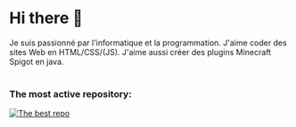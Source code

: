 # Hi there 👋
Je suis passionné par l'informatique et la programmation. J'aime coder des sites Web en HTML/CSS/(JS). J'aime aussi créer des plugins Minecraft Spigot en java.
<br><br>
### The most active repository:
[![The best repo](https://github-readme-stats.vercel.app/api/pin/?username=gab4000&repo=PluginV2&card_width=450&hide_border=false&theme=github_dark_dimmed)](https://github.com/gab4000/PluginV2)
<!-- ![GitHub Stats](https://github-readme-stats.vercel.app/api?username=gab4000&show_icons=true&icon_color=34A2F9&title_color=34A2F9&text_color=FFFFFF&include_all_commits=true&card_width=450&hide_border=false&theme=github_dark_dimmed)
![Top Langs](https://github-readme-stats.vercel.app/api/top-langs/?username=gab4000&layout=compact&title_color=34A2F9&text_color=FFFFFF&card_width=450&langs_count=10&hide_border=false&theme=github_dark_dimmed) -->
<!--
**gab4000/gab4000** is a ✨ _special_ ✨ repository because its `README.md` (this file) appears on your GitHub profile.

Here are some ideas to get you started:

- 🔭 I’m currently working on ...
- 🌱 I’m currently learning ...
- 👯 I’m looking to collaborate on ...
- 🤔 I’m looking for help with ...
- 💬 Ask me about ...
- 📫 How to reach me: ...
- 😄 Pronouns: ...
- ⚡ Fun fact: ...
-->
